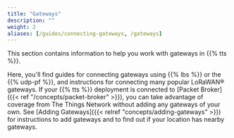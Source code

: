 ```yaml
---
title: "Gateways"
description: ""
weight: 2
aliases: [/guides/connecting-gateways, /gateways]
---
```


This section contains information to help you work with gateways in {{% tts %}}.

<!--more-->

Here, you'll find guides for connecting gateways using {{% lbs %}} or the {{% udp-pf %}}, and instructions for connecting many popular LoRaWAN® gateways.
If your {{% tts %}} deployment is connected to [Packet Broker]({{< ref "/concepts/packet-broker" >}}), you can take advantage of coverage from The Things Network without adding any gateways of your own. See [Adding Gateways]({{< relref "concepts/adding-gateways" >}}) for instructions to add gateways and to find out if your location has nearby gateways.
